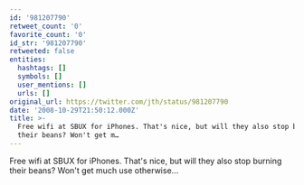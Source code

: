 ```yaml
---
id: '981207790'
retweet_count: '0'
favorite_count: '0'
id_str: '981207790'
retweeted: false
entities:
  hashtags: []
  symbols: []
  user_mentions: []
  urls: []
original_url: https://twitter.com/jth/status/981207790
date: '2008-10-29T21:50:12.000Z'
title: >-
  Free wifi at SBUX for iPhones. That's nice, but will they also stop burning
  their beans? Won't get m…
---
```


Free wifi at SBUX for iPhones. That's nice, but will they also stop burning their beans? Won't get much use otherwise...